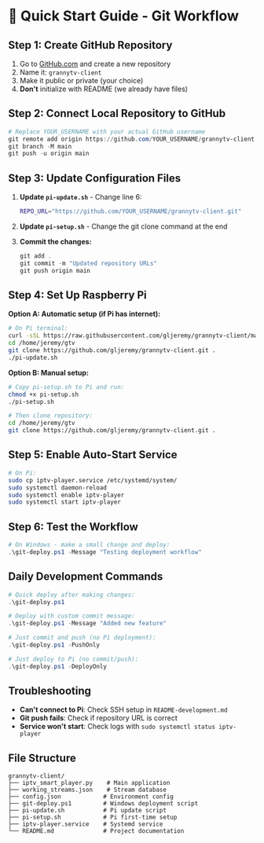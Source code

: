 # 🚀 Quick Start Guide - Git Workflow

## Step 1: Create GitHub Repository

1. Go to [GitHub.com](https://github.com) and create a new repository
2. Name it: `grannytv-client`
3. Make it public or private (your choice)
4. **Don't** initialize with README (we already have files)

## Step 2: Connect Local Repository to GitHub

```powershell
# Replace YOUR_USERNAME with your actual GitHub username
git remote add origin https://github.com/YOUR_USERNAME/grannytv-client.git
git branch -M main
git push -u origin main
```

## Step 3: Update Configuration Files

1. **Update `pi-update.sh`** - Change line 6:
   ```bash
   REPO_URL="https://github.com/YOUR_USERNAME/grannytv-client.git"
   ```

2. **Update `pi-setup.sh`** - Change the git clone command at the end

3. **Commit the changes:**
   ```powershell
   git add .
   git commit -m "Updated repository URLs"
   git push origin main
   ```

## Step 4: Set Up Raspberry Pi

**Option A: Automatic setup (if Pi has internet):**
```bash
# On Pi terminal:
curl -sSL https://raw.githubusercontent.com/gljeremy/grannytv-client/main/pi-setup.sh | bash
cd /home/jeremy/gtv
git clone https://github.com/gljeremy/grannytv-client.git .
./pi-update.sh
```

**Option B: Manual setup:**
```bash
# Copy pi-setup.sh to Pi and run:
chmod +x pi-setup.sh
./pi-setup.sh

# Then clone repository:
cd /home/jeremy/gtv
git clone https://github.com/gljeremy/grannytv-client.git .
```

## Step 5: Enable Auto-Start Service

```bash
# On Pi:
sudo cp iptv-player.service /etc/systemd/system/
sudo systemctl daemon-reload
sudo systemctl enable iptv-player
sudo systemctl start iptv-player
```

## Step 6: Test the Workflow

```powershell
# On Windows - make a small change and deploy:
.\git-deploy.ps1 -Message "Testing deployment workflow"
```

## Daily Development Commands

```powershell
# Quick deploy after making changes:
.\git-deploy.ps1

# Deploy with custom commit message:
.\git-deploy.ps1 -Message "Added new feature"

# Just commit and push (no Pi deployment):
.\git-deploy.ps1 -PushOnly

# Just deploy to Pi (no commit/push):
.\git-deploy.ps1 -DeployOnly
```

## Troubleshooting

- **Can't connect to Pi**: Check SSH setup in `README-development.md`
- **Git push fails**: Check if repository URL is correct
- **Service won't start**: Check logs with `sudo systemctl status iptv-player`

## File Structure

```
grannytv-client/
├── iptv_smart_player.py    # Main application
├── working_streams.json    # Stream database  
├── config.json            # Environment config
├── git-deploy.ps1         # Windows deployment script
├── pi-update.sh           # Pi update script
├── pi-setup.sh            # Pi first-time setup
├── iptv-player.service    # Systemd service
└── README.md              # Project documentation
```